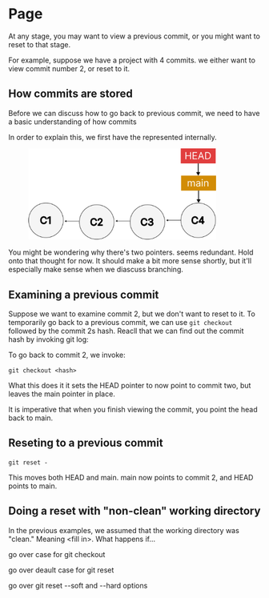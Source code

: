 # Page

At any stage, you may want to view a previous commit, or you might want to reset to that stage.&#x20;

For example, suppose we have a project with 4 commits. we either want to view commit number 2, or reset to it.&#x20;





## How  commits are stored



Before we can discuss how to go back to previous commit, we need to have a basic understanding of how commits&#x20;

In order to explain this, we first have the represented internally.

<figure><img src="../../.gitbook/assets/Group 20 (6) (1).png" alt="" width="375"><figcaption></figcaption></figure>





You might be wondering why there's two pointers. seems redundant. Hold onto that thought for now. It should make a bit more sense shortly, but it'll especially make sense when we diascuss branching.&#x20;

## Examining a previous commit

Suppose we want to examine commit 2, but we don't want to reset to it. To temporarily go back to a previous commit, we can use `git checkout` followed by the commit 2s hash. Reacll that we can find out the commit hash by invoking git log:



To go back to commit 2, we invoke:

```
git checkout <hash>
```

What this does it it sets the HEAD pointer to now point to commit two, but leaves the main pointer in place.

It is imperative that when you finish viewing the commit, you point the head back to main.&#x20;

## Reseting to a previous commit



```
git reset -
```

This moves both HEAD and main. main now points to commit 2, and HEAD points to main.&#x20;



## Doing a reset with "non-clean" working directory

In the previous examples, we assumed that the working directory was "clean." Meaning \<fill in>. What happens if...



go over case for git checkout



go over deault case for git reset

go over git reset --soft and --hard options











